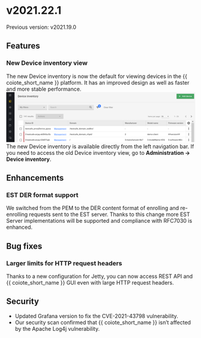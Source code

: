 # v2021.22.1
Previous version: v2021.19.0

## Features

### New Device inventory view

The new Device inventory is now the default for viewing devices in the {{ coiote_short_name }} platform. It has an improved design as well as faster and more stable performance.
![Device inventory](images/device_inventory.png "device inventory")
The new Device inventory is available directly from the left navigation bar. If you need to access the old Device inventory view, go to **Administration -> Device inventory**.

## Enhancements

### EST DER format support
We switched from the PEM to the DER content format of enrolling and re-enrolling requests sent to the EST server. Thanks to this change more EST Server implementations will be supported and compliance with RFC7030 is enhanced.

## Bug fixes

### Larger limits for HTTP request headers

Thanks to a new configuration for Jetty, you can now access REST API and {{ coiote_short_name }} GUI even with large HTTP request headers.

## Security
- Updated Grafana version to fix the CVE-2021-43798 vulnerability.
- Our security scan confirmed that {{ coiote_short_name }} isn’t affected by the Apache Log4j vulnerability.
